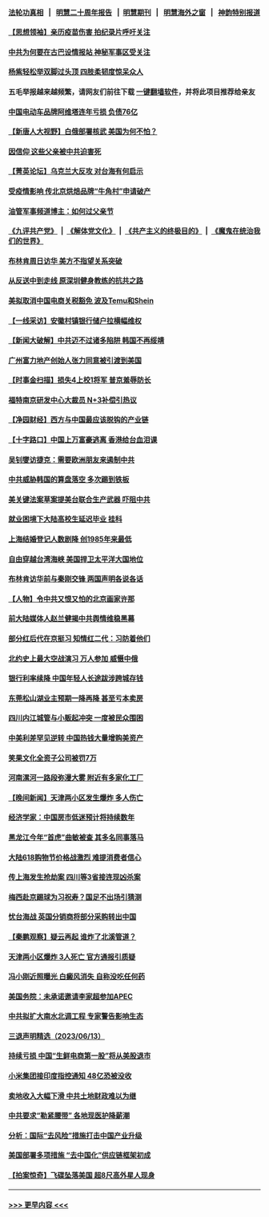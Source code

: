 #### [法轮功真相](https://github.com/gfw-breaker/truth/blob/master/README.md?t=0) &nbsp;&nbsp;|&nbsp;&nbsp; [明慧二十周年报告](https://github.com/gfw-breaker/mh-reports/blob/master/README.md?t=0) &nbsp;&nbsp;|&nbsp;&nbsp;[明慧期刊](https://github.com/gfw-breaker/mh-qikan) &nbsp;&nbsp;|&nbsp;&nbsp; [明慧海外之窗](https://github.com/gfw-breaker/mh-news/blob/master/README.md?t=0) &nbsp;&nbsp;|&nbsp;&nbsp; [神韵特别报道](https://github.com/gfw-breaker/mh-news/blob/master/shenyun.md?t=0)
#### [【思想领袖】亲历疫苗伤害 拍纪录片呼吁关注](../pages/nsc413/n13992488.md?t=06150943) 
#### [中共为何要在古巴设情报站 神秘军事区受关注](../pages/nsc413/n14016258.md?t=06150943) 
#### [杨紫轻松举双脚过头顶 四肢柔韧度惊呆众人](../pages/nsc413/n14016257.md?t=06150943) 
#### 五毛举报越来越频繁，请网友们前往下载 [一键翻墙软件](https://github.com/gfw-breaker/ssr-accounts)，并将此项目推荐给亲友
#### [中国电动车品牌阿维塔连年亏损 负债76亿](../pages/nsc413/n14016277.md?t=06150943) 
#### [【新唐人大视野】白俄部署核武 美国为何不怕？](../pages/nsc413/n14016264.md?t=06150943) 
#### [因信仰 这些父亲被中共迫害死](../pages/nsc413/n14015381.md?t=06150943) 
#### [【菁英论坛】乌克兰大反攻 对台海有何启示](../pages/nsc413/n14016176.md?t=06150943) 
#### [受疫情影响 传北京烘焙品牌“牛角村”申请破产](../pages/nsc413/n14016256.md?t=06150943) 
#### [油管军事频道博主：如何过父亲节](../pages/nsc413/n14016241.md?t=06150943) 
#### [《九评共产党》](https://github.com/begood0513/9ping.md/blob/master/README.md) &nbsp;|&nbsp; [《解体党文化》](../../../../jtdwh.md/blob/master/README.md)  &nbsp;|&nbsp; [《共产主义的终极目的》](../../../../gczydzjmd.md/blob/master/README.md) &nbsp;|&nbsp; [《魔鬼在统治我们的世界》](../../../../mgztzwmdsj.md/blob/master/README.md) 
#### [布林肯周日访华 美方不指望关系突破](../pages/nsc413/n14016181.md?t=06150943) 
#### [从反送中到走线 原深圳健身教练的抗共之路](../pages/nsc413/n14016183.md?t=06150943) 
#### [美拟取消中国电商关税豁免 波及Temu和Shein](../pages/nsc413/n14016163.md?t=06150943) 
#### [【一线采访】安徽村镇银行储户拉横幅维权](../pages/nsc413/n14016196.md?t=06150943) 
#### [【新闻大破解】中共迈不过诸多陷阱 韩国不再绥靖](../pages/nsc413/n14016083.md?t=06150943) 
#### [广州富力地产创始人张力同意被引渡到美国](../pages/nsc413/n14016177.md?t=06150943) 
#### [【时事金扫描】损失4上校1将军 普京羞辱防长](../pages/nsc413/n14016107.md?t=06150943) 
#### [福特南京研发中心大裁员 N+3补偿引热议](../pages/nsc413/n14015904.md?t=06150943) 
#### [【净园财经】西方与中国最应该脱钩的产业链](../pages/nsc413/n14016113.md?t=06150943) 
#### [【十字路口】中国上万富豪逃离 香港给台血泪课](../pages/nsc413/n14016018.md?t=06150943) 
#### [吴钊燮访捷克：需要欧洲朋友来遏制中共](../pages/nsc413/n14016112.md?t=06150943) 
#### [中共威胁韩国的算盘落空 多次踢到铁板](../pages/nsc413/n14016130.md?t=06150943) 
#### [美关键法案草案提美台联合生产武器 吓阻中共](../pages/nsc413/n14015717.md?t=06150943) 
#### [就业困境下大陆高校生延迟毕业 挂科](../pages/nsc413/n14016043.md?t=06150943) 
#### [上海结婚登记人数剧降 创1985年来最低](../pages/nsc413/n14015997.md?t=06150943) 
#### [自由穿越台湾海峡 美国捍卫太平洋大国地位](../pages/nsc413/n14015222.md?t=06150943) 
#### [布林肯访华前与秦刚交锋 两国声明各说各话](../pages/nsc413/n14016061.md?t=06150943) 
#### [【人物】令中共又恨又怕的北京画家许那](../pages/nsc413/n14015698.md?t=06150943) 
#### [前大陆媒体人赵兰健揭中共舆情维稳黑幕](../pages/nsc413/n14015610.md?t=06150943) 
#### [部分红后代在京挺习 知情红二代：习防着他们](../pages/nsc413/n14015955.md?t=06150943) 
#### [北约史上最大空战演习 万人参加 威慑中俄](../pages/nsc413/n14016016.md?t=06150943) 
#### [银行利率续降 中国年轻人长途跋涉跨城存钱](../pages/nsc413/n14015940.md?t=06150943) 
#### [东莞松山湖业主预期一降再降 甚至亏本卖房](../pages/nsc413/n14015956.md?t=06150943) 
#### [四川内江城管与小贩起冲突 一度被民众围困](../pages/nsc413/n14015922.md?t=06150943) 
#### [中美利差罕见逆转 中国热钱大量增购美资产](../pages/nsc413/n14015938.md?t=06150943) 
#### [笑果文化全资子公司被罚7万](../pages/nsc413/n14015874.md?t=06150943) 
#### [河南漯河一路段弥漫大雾 附近有多家化工厂](../pages/nsc413/n14015894.md?t=06150943) 
#### [【晚间新闻】天津两小区发生爆炸 多人伤亡](../pages/nsc413/n14015882.md?t=06150943) 
#### [经济学家：中国房市低迷预计将持续数年](../pages/nsc413/n14015877.md?t=06150943) 
#### [黑龙江今年“首虎”曲敏被查 其多名同事落马](../pages/nsc413/n14015802.md?t=06150943) 
#### [大陆618购物节价格战激烈 难提消费者信心](../pages/nsc413/n14015758.md?t=06150943) 
#### [传上海发生抢劫案 四川等3省接连现凶杀案](../pages/nsc413/n14015799.md?t=06150943) 
#### [梅西赴京踢球为习祝寿？国足不出场引猜测](../pages/nsc413/n14015755.md?t=06150943) 
#### [忧台海战 英国分销商将部分采购转出中国](../pages/nsc413/n14015680.md?t=06150943) 
#### [【秦鹏观察】疑云再起 谁炸了北溪管道？](../pages/nsc413/n14015554.md?t=06150943) 
#### [天津两小区爆炸 3人死亡 官方通报引质疑](../pages/nsc413/n14015629.md?t=06150943) 
#### [冯小刚近照曝光 白癜风消失 自称没吃任何药](../pages/nsc413/n14015589.md?t=06150943) 
#### [美国务院：未承诺邀请李家超参加APEC](../pages/nsc413/n14015549.md?t=06150943) 
#### [中共拟扩大南水北调工程 专家警告影响生态](../pages/nsc413/n14015409.md?t=06150943) 
#### [三退声明精选（2023/06/13）](../pages/nsc413/n14015588.md?t=06150943) 
#### [持续亏损 中国“生鲜电商第一股”将从美股退市](../pages/nsc413/n14015570.md?t=06150943) 
#### [小米集团接印度指控通知 48亿恐被没收](../pages/nsc413/n14015559.md?t=06150943) 
#### [卖地收入大幅下滑 中共土地财政难以为继](../pages/nsc413/n14015523.md?t=06150943) 
#### [中共要求“勒紧腰带” 各地现医护降薪潮](../pages/nsc413/n14015524.md?t=06150943) 
#### [分析：国际“去风险”措施打击中国产业升级](../pages/nsc413/n14015517.md?t=06150943) 
#### [美国部署多项措施 “去中国化”供应链框架初成](../pages/nsc413/n14015493.md?t=06150943) 
#### [【拍案惊奇】飞碟坠落美国 超8尺高外星人现身](../pages/nsc413/n14015384.md?t=06150943) 

----
#### [ >>> 更早内容 <<< ](../indexes/nsc413-earlier.md)
